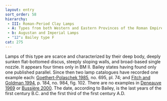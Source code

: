 ```yaml
---
layout: entry
sort_order: 58
hierarchy:
 - III: Roman-Period Clay Lamps
 - A: Types from both Western and Eastern Provinces of the Roman Empire
 - b: Augustan and Imperial Lamps
 - "12": Bailey type F
cat: 275
---
```


Lamps of this type are scarce and characterized by their deep body, deeply sunken flat-bottomed discus, steeply sloping walls, and broad-based single nozzle. It appears four times only in BM II. Bailey states having found only one published parallel. Since then two lamp catalogues have recorded one example each: <a href='../../bibliography/#goethert-polaschek-1985'>Goethert-Polaschek 1985</a>, no. 695, pl. 74; and <a href='../../bibliography/#fitch-goldman-1994'>Fitch and Goldman 1994</a>, p. 184, no. 984, fig. 102. There are no examples in <a href='../../bibliography/#deneauve-1969'>Deneauve 1969</a> or <a href='../../bibliography/#bussiere-2000'>Bussière 2000</a>. The date, according to Bailey, is the last years of the first century B.C. and the first third of the first century A.D.
